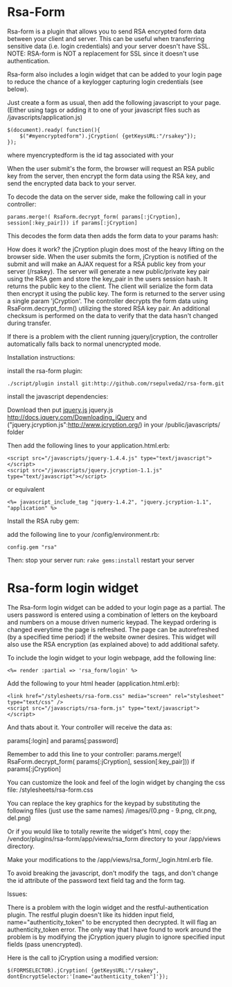 Rsa-Form
========

Rsa-form is a plugin that allows you to send RSA encrypted form data between your client and server. This can be 
useful when transferring sensitive data (i.e. login credentials) and your server doesn't have SSL. NOTE: RSA-form 
is NOT a replacement for SSL since it doesn't use authentication.

Rsa-form also includes a login widget that can be added to your login page to reduce the chance of a keylogger capturing login 
credentials (see below).

Just create a form as usual, then add the following javascript to your page. (Either using <script></script> tags or
adding it to one of your javascript files such as /javascripts/application.js)

	$(document).ready( function(){
		$("#myencryptedform").jCryption( {getKeysURL:"/rsakey"});
	});

where myencryptedform is the id tag associated with your <form>

When the user submit's the form, the browser will request an RSA public key from the server, then encrypt 
the form data using the RSA key, and send the encrypted data back to your server.

To decode the data on the server side, make the following call in your controller:

	params.merge!( RsaForm.decrypt_form( params[:jCryption], session[:key_pair])) if params[:jCryption]

This decodes the form data then adds the form data to your params hash:

How does it work?
the jCryption plugin does most of the heavy lifting on the browser side. When the user submits the form, jCryption
is notified of the submit and will make an AJAX request for a RSA public key from your server (/rsakey).
The server will generate a new public/private key pair using the RSA gem and store the key_pair in the users session 
hash. It returns the public key to the client. The client will serialize the form data then
encrypt it using the public key. The form is returned to the server using a single param 'jCryption'. The controller 
decrypts the form data using RsaForm.decrypt_form() utilizing the stored RSA key pair. An additional checksum is 
performed on the data to verify that the data hasn't changed during transfer.

If there is a problem with the client running jquery/jcryption, the controller automatically falls back to normal
unencrypted mode.

Installation instructions:

install the rsa-form plugin:

	./script/plugin install git:http://github.com/rsepulveda2/rsa-form.git

install the javascript dependencies:

Download then put [jquery.js](http://docs.jquery.com/Downloading_jQuery) jquery.js http://docs.jquery.com/Downloading_jQuery and 
("jquery.jcryption.js":http://www.jcryption.org/) in your /public/javascripts/ folder

Then add the following lines to your application.html.erb:

	<script src="/javascripts/jquery-1.4.4.js" type="text/javascript"></script> 
	<script src="/javascripts/jquery.jcryption-1.1.js" type="text/javascript"></script> 

or equivalent 

	<%= javascript_include_tag "jquery-1.4.2", "jquery.jcryption-1.1", "application" %>

Install the RSA ruby gem:

add the following line to your /config/environment.rb:

	config.gem "rsa"

Then:
stop your server
run: <code>rake gems:install</code>
restart your server

Rsa-form login widget
=========================

The Rsa-form login widget can be added to your login page as a partial. The users password
is entered using a combination of letters on the keyboard and numbers on a mouse driven numeric keypad. 
The keypad ordering is changed everytime the page is refreshed. The page can be autorefreshed (by a specified time period)
if the website owner desires. This widget will also use the RSA encryption (as explained above) to add additional safety.

To include the login widget to your login webpage, add the following line:

	<%= render :partial => 'rsa_form/login' %>

Add the following to your html header (application.html.erb):

	<link href="/stylesheets/rsa-form.css" media="screen" rel="stylesheet" type="text/css" /> 
	<script src="/javascripts/rsa-form.js" type="text/javascript"></script> 

And thats about it. Your controller will receive the data as:

params[:login] and params[:password]

Remember to add this line to your controller:
params.merge!( RsaForm.decrypt_form( params[:jCryption], session[:key_pair])) if params[:jCryption]

You can customize the look and feel of the login widget by changing the css file: /stylesheets/rsa-form.css

You can replace the key graphics for the keypad by substituting the following files (just use the same names)
/images/(0.png - 9.png, clr.png, del.png)

Or if you would like to totally rewrite the widget's html, copy the:
/vendor/plugins/rsa-form/app/views/rsa_form directory to your /app/views directory.

Make your modifications to the /app/views/rsa_form/_login.html.erb file.

To avoid breaking the javascript, don't modify the <img /> tags, and 
don't change the id attribute of the password text field tag and the 
form tag.

Issues:

There is a problem with the login widget and the restful-authentication plugin. The restful plugin doesn't like its
hidden input field, name="authenticity_token" to be encrypted then decrypted. It will flag an authenticity_token
error. The only way that I have found to work around the problem is by modifying the jCryption jquery plugin to ignore
specified input fields (pass unencrypted).

Here is the call to jCryption using a modified version:

	$(FORMSELECTOR).jCryption( {getKeysURL:"/rsakey", dontEncryptSelector:'[name="authenticity_token"]'});